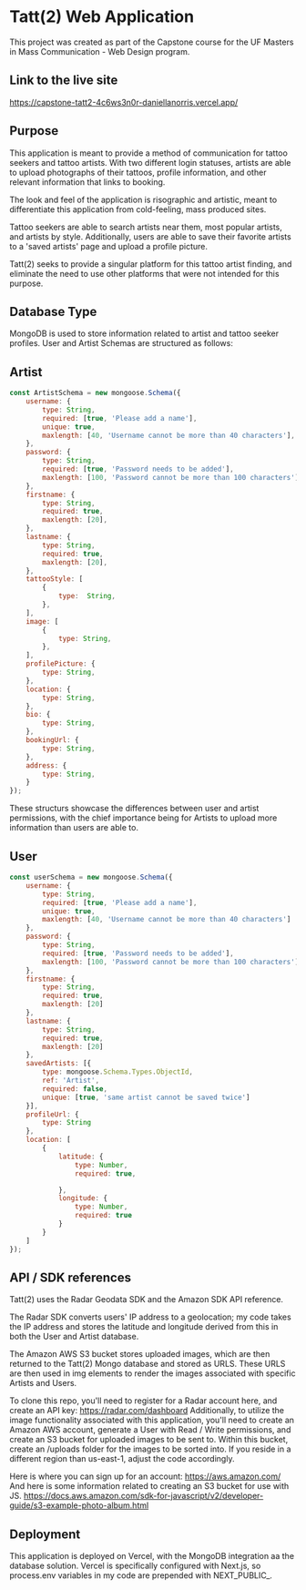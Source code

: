 
# Tatt(2) Web Application

This project was created as part of the Capstone course for the UF Masters in Mass Communication - Web Design program. 

## Link to the live site

https://capstone-tatt2-4c6ws3n0r-daniellanorris.vercel.app/

## Purpose 

This application is meant to provide a method of communication for tattoo seekers and tattoo artists. With two different login statuses, artists are able to upload photographs of their tattoos, profile information, and other relevant information that links to booking.

The look and feel of the application is risographic and artistic, meant to differentiate this application from cold-feeling, mass produced sites.

Tattoo seekers are able to search artists near them, most popular artists, and artists by style. Additionally, users are  able to save their favorite artists to a 'saved artists' page and
upload a profile picture.

Tatt(2) seeks to provide a singular platform for this tattoo artist finding, and eliminate the need to use other platforms that were not intended for this purpose. 

## Database Type

MongoDB is used to store information related to artist and tattoo seeker profiles. User and Artist Schemas are structured as follows:
## Artist

``` js
const ArtistSchema = new mongoose.Schema({
    username: {
        type: String,
        required: [true, 'Please add a name'],
        unique: true,
        maxlength: [40, 'Username cannot be more than 40 characters'],
    },
    password: {
        type: String,
        required: [true, 'Password needs to be added'],
        maxlength: [100, 'Password cannot be more than 100 characters'],
    },
    firstname: {
        type: String,
        required: true,
        maxlength: [20],
    },
    lastname: {
        type: String,
        required: true,
        maxlength: [20],
    },
    tattooStyle: [
        {
            type:  String,
        },
    ],
    image: [
        {
            type: String,
        },
    ],
    profilePicture: {
        type: String,
    },
    location: {
        type: String,
    },
    bio: {
        type: String,
    },
    bookingUrl: {
        type: String,
    },
    address: {
        type: String,
    }
});
```

These structurs showcase the differences between user and artist permissions, with the chief importance being for Artists to upload more information than users are able to.

## User 

``` js 
const userSchema = new mongoose.Schema({
    username: {
        type: String,
        required: [true, 'Please add a name'],
        unique: true,
        maxlength: [40, 'Username cannot be more than 40 characters']
    },
    password: {
        type: String,
        required: [true, 'Password needs to be added'],
        maxlength: [100, 'Password cannot be more than 100 characters']
    },
    firstname: {
        type: String,
        required: true,
        maxlength: [20]
    },
    lastname: {
        type: String,
        required: true,
        maxlength: [20]
    },
    savedArtists: [{
        type: mongoose.Schema.Types.ObjectId,
        ref: 'Artist', 
        required: false, 
        unique: [true, 'same artist cannot be saved twice']
    }], 
    profileUrl: {
        type: String
    },
    location: [
        {
            latitude: {
                type: Number, 
                required: true,

            }, 
            longitude: {
                type: Number, 
                required: true
            }
        }
    ]
});
```

## API / SDK references

Tatt(2) uses the Radar Geodata SDK and the Amazon SDK API reference. 

The Radar SDK converts users' IP address to a geolocation; my code takes the IP address and stores the latitude and longitude derived from this in both the User and 
Artist database.

The Amazon AWS S3 bucket stores uploaded images, which are then returned to the Tatt(2) Mongo database and stored as URLS. These URLS are then used in img elements to render the images 
associated with specific Artists and Users. 

To clone this repo, you'll need to register for a Radar account here, and create an API key: https://radar.com/dashboard
Additionally, to utilize the image functionality associated with this application, you'll need to create an Amazon AWS account, generate a User with Read / Write permissions, and create an S3 bucket for uploaded images to be sent to. Within this bucket, create an /uploads folder for the images to be sorted into. If you reside in a different region than us-east-1, adjust the code accordingly.

Here is where you can sign up for an account: https://aws.amazon.com/
And here is some information related to creating an S3 bucket for use with JS. https://docs.aws.amazon.com/sdk-for-javascript/v2/developer-guide/s3-example-photo-album.html

## Deployment 
This application is deployed on Vercel, with the MongoDB integration aa the database solution. Vercel is specifically configured with Next.js, so process.env variables in my code are prepended with 
NEXT_PUBLIC_.  


